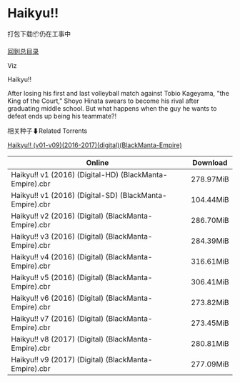# Haikyu!!

打包下载📦仍在工事中

[回到总目录](/Catalogs.md)

Viz

Haikyu!!

After losing his first and last volleyball match against Tobio Kageyama, "the King of the Court," Shoyo Hinata swears to become his rival after graduating middle school. But what happens when the guy he wants to defeat ends up being his teammate?!





相关种子⬇Related Torrents

[Haikyu!! (v01-v09)(2016-2017)(digital)(BlackManta-Empire)](https://github.com/alicewish/markdown/blob/master/torrent/Haikyu----v01-v09--2016-2017--digital--BlackManta-Empire.md)

Online | Download
--- | ---
Haikyu!! v1 (2016) (Digital-HD) (BlackManta-Empire).cbr | 278.97MiB
Haikyu!! v1 (2016) (Digital-SD) (BlackManta-Empire).cbr | 104.44MiB
Haikyu!! v2 (2016) (Digital) (BlackManta-Empire).cbr | 286.70MiB
Haikyu!! v3 (2016) (Digital) (BlackManta-Empire).cbr | 284.39MiB
Haikyu!! v4 (2016) (Digital) (BlackManta-Empire).cbr | 316.61MiB
Haikyu!! v5 (2016) (Digital) (BlackManta-Empire).cbr | 306.41MiB
Haikyu!! v6 (2016) (Digital) (BlackManta-Empire).cbr | 273.82MiB
Haikyu!! v7 (2016) (Digital) (BlackManta-Empire).cbr | 273.45MiB
Haikyu!! v8 (2017) (Digital) (BlackManta-Empire).cbr | 280.81MiB
Haikyu!! v9 (2017) (Digital) (BlackManta-Empire).cbr | 277.09MiB